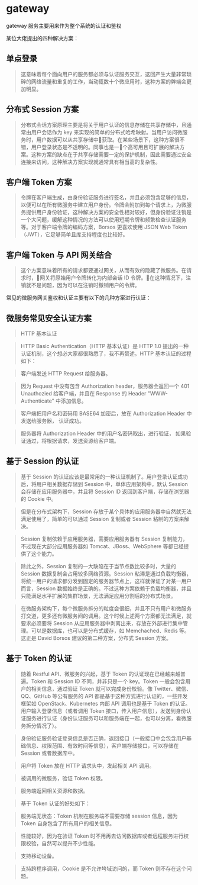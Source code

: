 # gateway
gateway 服务主要用来作为整个系统的认证和鉴权

某位大佬提出的四种解决方案：

## 单点登录
> 这意味着每个面向用户的服务都必须与认证服务交互，这回产生大量非常琐碎的网络流量和重复的工作，当动辄数十个微应用时，这种方案的弊端会更加明显。

## 分布式 Session 方案
> 分布式会话方案原理主要是将关于用户认证的信息存储在共享存储中，且通常由用户会话作为 key 来实现的简单的分布式哈希映射。当用户访问微服务时，用户数据可以从共享存储中获取。在某些场景下，这种方案很不错，用户登录状态是不透明的。同事也是一个高可用且可扩展的解决方案。这种方案的缺点在于共享存储需要一定的保护机制，因此需要通过安全连接来访问，这种解决方案实现就通常具有相当高的复杂性。

## 客户端 Token 方案
> 令牌在客户端生成，由身份验证服务进行签名，并且必须包含足够的信息，以便可以在所有微服务中建立用户身份。令牌会附加到每个请求上，为微服务提供用户身份验证，这种解决方案的安全性相对较好，但身份验证注销是一个大问题，缓解这种情况的方法可以使用短期令牌和频繁检查认证服务等。对于客户端令牌的编码方案，Borsos 更喜欢使用 JSON Web Token（JWT），它足够简单且库支持程度也比较好。

## 客户端 Token 与 API 网关结合
> 这个方案意味着所有的请求都要通过网关，从而有效的隐藏了微服务。在请求时，网关将原始用户令牌转化为内部会话 ID 令牌。在这种情况下，注销就不是问题，因为可以在注销时撤销用户的令牌。

常见的微服务网关鉴权和认证主要有以下的几种方案进行认证：

## 微服务常见安全认证方案

> HTTP 基本认证

> HTTP Basic Authentication（HTTP 基本认证）是 HTTP 1.0 提出的一种认证机制，这个想必大家都很熟悉了，我不再赘述。HTTP 基本认证的过程如下：

> 客户端发送 HTTP Request 给服务器。

> 因为 Request 中没有包含 Authorization header，服务器会返回一个 401 Unauthozied 给客户端，并且在 Response 的 Header "WWW-Authenticate" 中添加信息。

> 客户端把用户名和密码用 BASE64 加密后，放在 Authorization Header 中发送给服务器， 认证成功。

> 服务器将 Authorization Header 中的用户名密码取出，进行验证， 如果验证通过，将根据请求，发送资源给客户端。

## 基于 Session 的认证

> 基于 Session 的认证应该是最常用的一种认证机制了。用户登录认证成功后，将用户相关数据存储到 Session 中，单体应用架构中，默认 Session 会存储在应用服务器中，并且将 Session ID 返回到客户端，存储在浏览器的 Cookie 中。

> 但是在分布式架构下，Session 存放于某个具体的应用服务器中自然就无法满足使用了，简单的可以通过 Session 复制或者 Session 粘制的方案来解决。

> Session 复制依赖于应用服务器，需要应用服务器有 Session 复制能力，不过现在大部分应用服务器如 Tomcat、JBoss、WebSphere 等都已经提供了这个能力。

> 除此之外，Session 复制的一大缺陷在于当节点数比较多时，大量的 Session 数据复制会占用较多网络资源。Session 粘滞是通过负载均衡器，将统一用户的请求都分发到固定的服务器节点上，这样就保证了对某一用户而言，Session 数据始终是正确的。不过这种方案依赖于负载均衡器，并且只能满足水平扩展的集群场景，无法满足应用分割后的分布式场景。

> 在微服务架构下，每个微服务拆分的粒度会很细，并且不只有用户和微服务打交道，更多还有微服务间的调用。这个时候上述两个方案都无法满足，就要求必须要将 Session 从应用服务器中剥离出来，存放在外部进行集中管理。可以是数据库，也可以是分布式缓存，如 Memchached、Redis 等。这正是 David Borsos 建议的第二种方案，分布式 Session 方案。

## 基于 Token 的认证

> 随着 Restful API、微服务的兴起，基于 Token 的认证现在已经越来越普遍。Token 和 Session ID 不同，并非只是一个 key。Token 一般会包含用户的相关信息，通过验证 Token 就可以完成身份校验。像 Twitter、微信、QQ、GitHub 等公有服务的 API 都是基于这种方式进行认证的，一些开发框架如 OpenStack、Kubernetes 内部 API 调用也是基于 Token 的认证。
> 用户输入登录信息（或者调用 Token 接口，传入用户信息），发送到身份认证服务进行认证（身份认证服务可以和服务端在一起，也可以分离，看微服务拆分情况了）。

> 身份验证服务验证登录信息是否正确，返回接口（一般接口中会包含用户基础信息、权限范围、有效时间等信息），客户端存储接口，可以存储在 Session 或者数据库中。

> 用户将 Token 放在 HTTP 请求头中，发起相关 API 调用。

> 被调用的微服务，验证 Token 权限。

> 服务端返回相关资源和数据。

> 基于 Token 认证的好处如下：

> 服务端无状态：Token 机制在服务端不需要存储 session 信息，因为 Token 自身包含了所有用户的相关信息。

> 性能较好，因为在验证 Token 时不用再去访问数据库或者远程服务进行权限校验，自然可以提升不少性能。

> 支持移动设备。

> 支持跨程序调用，Cookie 是不允许垮域访问的，而 Token 则不存在这个问题。